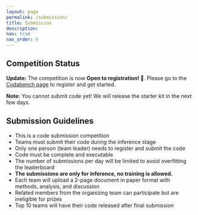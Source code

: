 ```yaml
---
layout: page
permalink: /submission/
title: Submission
description:  
nav: true
nav_order: 6
---
```


## Competition Status

**Update:** The competition is now **Open to registration! 🎉**. Please go to the [Codabench page](https://www.codabench.org/competitions/9975/) to register and get started.

**Note:** You cannot submit code yet! We will release the starter kit in the next few days.

## Submission Guidelines

- This is a code submission competition
- Teams must submit their code during the inference stage
- Only one person (team leader) needs to register and submit the code
- Code must be complete and executable
- The number of submissions per day will be limited to avoid overfitting the leaderboard
- **The submissions are only for inference, no training is allowed.**
- Each team will upload a 2-page document in paper format with methods, analysis, and discussion
- Related members from the organizing team can participate but are ineligible for prizes
- Top 10 teams will have their code released after final submission

